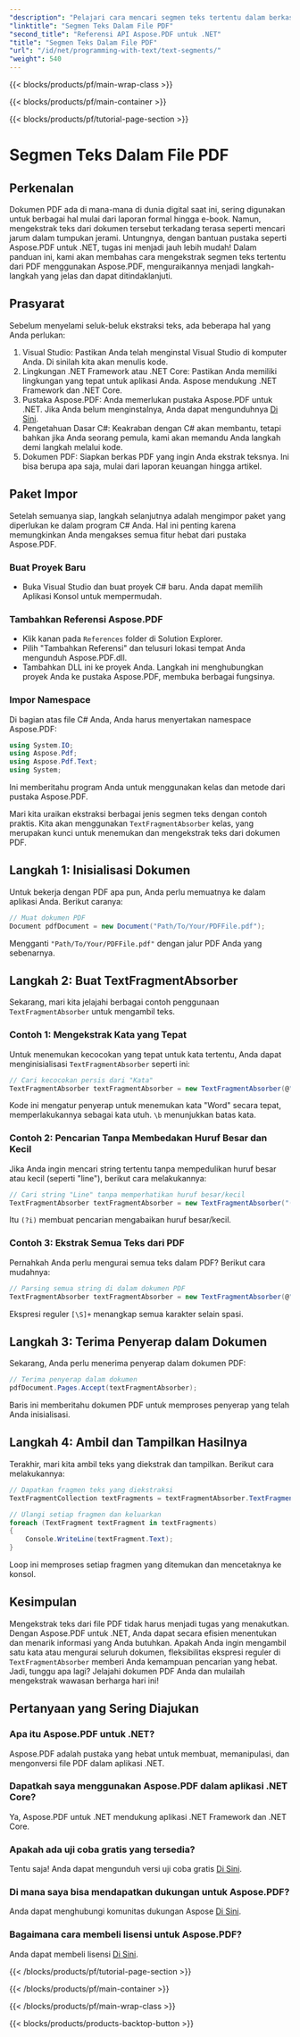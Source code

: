 ```yaml
---
"description": "Pelajari cara mencari segmen teks tertentu dalam berkas PDF menggunakan ekspresi reguler di Aspose.PDF untuk .NET."
"linktitle": "Segmen Teks Dalam File PDF"
"second_title": "Referensi API Aspose.PDF untuk .NET"
"title": "Segmen Teks Dalam File PDF"
"url": "/id/net/programming-with-text/text-segments/"
"weight": 540
---
```


{{< blocks/products/pf/main-wrap-class >}}

{{< blocks/products/pf/main-container >}}

{{< blocks/products/pf/tutorial-page-section >}}

# Segmen Teks Dalam File PDF

## Perkenalan

Dokumen PDF ada di mana-mana di dunia digital saat ini, sering digunakan untuk berbagai hal mulai dari laporan formal hingga e-book. Namun, mengekstrak teks dari dokumen tersebut terkadang terasa seperti mencari jarum dalam tumpukan jerami. Untungnya, dengan bantuan pustaka seperti Aspose.PDF untuk .NET, tugas ini menjadi jauh lebih mudah! Dalam panduan ini, kami akan membahas cara mengekstrak segmen teks tertentu dari PDF menggunakan Aspose.PDF, menguraikannya menjadi langkah-langkah yang jelas dan dapat ditindaklanjuti. 

## Prasyarat

Sebelum menyelami seluk-beluk ekstraksi teks, ada beberapa hal yang Anda perlukan:

1. Visual Studio: Pastikan Anda telah menginstal Visual Studio di komputer Anda. Di sinilah kita akan menulis kode.
2. Lingkungan .NET Framework atau .NET Core: Pastikan Anda memiliki lingkungan yang tepat untuk aplikasi Anda. Aspose mendukung .NET Framework dan .NET Core.
3. Pustaka Aspose.PDF: Anda memerlukan pustaka Aspose.PDF untuk .NET. Jika Anda belum menginstalnya, Anda dapat mengunduhnya [Di Sini](https://releases.aspose.com/pdf/net/).
4. Pengetahuan Dasar C#: Keakraban dengan C# akan membantu, tetapi bahkan jika Anda seorang pemula, kami akan memandu Anda langkah demi langkah melalui kode.
5. Dokumen PDF: Siapkan berkas PDF yang ingin Anda ekstrak teksnya. Ini bisa berupa apa saja, mulai dari laporan keuangan hingga artikel.

## Paket Impor

Setelah semuanya siap, langkah selanjutnya adalah mengimpor paket yang diperlukan ke dalam program C# Anda. Hal ini penting karena memungkinkan Anda mengakses semua fitur hebat dari pustaka Aspose.PDF.

### Buat Proyek Baru

- Buka Visual Studio dan buat proyek C# baru. Anda dapat memilih Aplikasi Konsol untuk mempermudah.

### Tambahkan Referensi Aspose.PDF

- Klik kanan pada `References` folder di Solution Explorer.
- Pilih "Tambahkan Referensi" dan telusuri lokasi tempat Anda mengunduh Aspose.PDF.dll.
- Tambahkan DLL ini ke proyek Anda. Langkah ini menghubungkan proyek Anda ke pustaka Aspose.PDF, membuka berbagai fungsinya.

### Impor Namespace

Di bagian atas file C# Anda, Anda harus menyertakan namespace Aspose.PDF:

```csharp
using System.IO;
using Aspose.Pdf;
using Aspose.Pdf.Text;
using System;
```
Ini memberitahu program Anda untuk menggunakan kelas dan metode dari pustaka Aspose.PDF.

Mari kita uraikan ekstraksi berbagai jenis segmen teks dengan contoh praktis. Kita akan menggunakan `TextFragmentAbsorber` kelas, yang merupakan kunci untuk menemukan dan mengekstrak teks dari dokumen PDF.

## Langkah 1: Inisialisasi Dokumen

Untuk bekerja dengan PDF apa pun, Anda perlu memuatnya ke dalam aplikasi Anda. Berikut caranya:

```csharp
// Muat dokumen PDF
Document pdfDocument = new Document("Path/To/Your/PDFFile.pdf");
```
Mengganti `"Path/To/Your/PDFFile.pdf"` dengan jalur PDF Anda yang sebenarnya.

## Langkah 2: Buat TextFragmentAbsorber

Sekarang, mari kita jelajahi berbagai contoh penggunaan `TextFragmentAbsorber` untuk mengambil teks.

### Contoh 1: Mengekstrak Kata yang Tepat

Untuk menemukan kecocokan yang tepat untuk kata tertentu, Anda dapat menginisialisasi `TextFragmentAbsorber` seperti ini:

```csharp
// Cari kecocokan persis dari "Kata"
TextFragmentAbsorber textFragmentAbsorber = new TextFragmentAbsorber(@"\bWord\b", new TextSearchOptions(true));
```
Kode ini mengatur penyerap untuk menemukan kata "Word" secara tepat, memperlakukannya sebagai kata utuh. `\b` menunjukkan batas kata.

### Contoh 2: Pencarian Tanpa Membedakan Huruf Besar dan Kecil

Jika Anda ingin mencari string tertentu tanpa mempedulikan huruf besar atau kecil (seperti "line"), berikut cara melakukannya:

```csharp
// Cari string "Line" tanpa memperhatikan huruf besar/kecil
TextFragmentAbsorber textFragmentAbsorber = new TextFragmentAbsorber("(?i)Line", new TextSearchOptions(true));
```
Itu `(?i)` membuat pencarian mengabaikan huruf besar/kecil. 

### Contoh 3: Ekstrak Semua Teks dari PDF

Pernahkah Anda perlu mengurai semua teks dalam PDF? Berikut cara mudahnya:

```csharp
// Parsing semua string di dalam dokumen PDF
TextFragmentAbsorber textFragmentAbsorber = new TextFragmentAbsorber(@"[\S]+");
```
Ekspresi reguler `[\S]+` menangkap semua karakter selain spasi. 

## Langkah 3: Terima Penyerap dalam Dokumen

Sekarang, Anda perlu menerima penyerap dalam dokumen PDF:

```csharp
// Terima penyerap dalam dokumen
pdfDocument.Pages.Accept(textFragmentAbsorber);
```
Baris ini memberitahu dokumen PDF untuk memproses penyerap yang telah Anda inisialisasi.

## Langkah 4: Ambil dan Tampilkan Hasilnya

Terakhir, mari kita ambil teks yang diekstrak dan tampilkan. Berikut cara melakukannya:

```csharp
// Dapatkan fragmen teks yang diekstraksi
TextFragmentCollection textFragments = textFragmentAbsorber.TextFragments;

// Ulangi setiap fragmen dan keluarkan
foreach (TextFragment textFragment in textFragments)
{
    Console.WriteLine(textFragment.Text);
}
```
Loop ini memproses setiap fragmen yang ditemukan dan mencetaknya ke konsol.

## Kesimpulan

Mengekstrak teks dari file PDF tidak harus menjadi tugas yang menakutkan. Dengan Aspose.PDF untuk .NET, Anda dapat secara efisien menentukan dan menarik informasi yang Anda butuhkan. Apakah Anda ingin mengambil satu kata atau mengurai seluruh dokumen, fleksibilitas ekspresi reguler di `TextFragmentAbsorber` memberi Anda kemampuan pencarian yang hebat. Jadi, tunggu apa lagi? Jelajahi dokumen PDF Anda dan mulailah mengekstrak wawasan berharga hari ini!

## Pertanyaan yang Sering Diajukan

### Apa itu Aspose.PDF untuk .NET?
Aspose.PDF adalah pustaka yang hebat untuk membuat, memanipulasi, dan mengonversi file PDF dalam aplikasi .NET.

### Dapatkah saya menggunakan Aspose.PDF dalam aplikasi .NET Core?
Ya, Aspose.PDF untuk .NET mendukung aplikasi .NET Framework dan .NET Core.

### Apakah ada uji coba gratis yang tersedia?
Tentu saja! Anda dapat mengunduh versi uji coba gratis [Di Sini](https://releases.aspose.com/).

### Di mana saya bisa mendapatkan dukungan untuk Aspose.PDF?
Anda dapat menghubungi komunitas dukungan Aspose [Di Sini](https://forum.aspose.com/c/pdf/10).

### Bagaimana cara membeli lisensi untuk Aspose.PDF?
Anda dapat membeli lisensi [Di Sini](https://purchase.aspose.com/buy).

{{< /blocks/products/pf/tutorial-page-section >}}

{{< /blocks/products/pf/main-container >}}

{{< /blocks/products/pf/main-wrap-class >}}

{{< blocks/products/products-backtop-button >}}